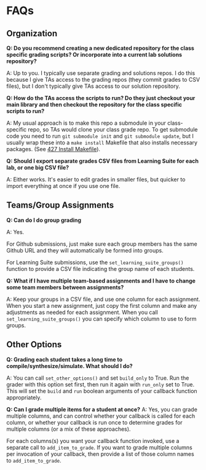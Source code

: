 
# FAQs

## Organization

**Q: Do you recommend creating a new dedicated repository for the class specific grading scripts? Or incorporate into a current lab solutions repository?**

A: Up to you.  I typically use separate grading and solutions repos.  I do this because I give TAs access to the grading repos (they commit grades to CSV files), but I don't typically give TAs access to our solution repository.

**Q: How do the TAs access the scripts to run? Do they just checkout your main library and then checkout the repository for the class specific scripts to run?**

A: My usual approach is to make this repo a submodule in your class-specific repo, so TAs would clone your class grade repo.  To get submodule code you need to run `git submodule init` and `git submodule update`, but I usually wrap these into a `make install` Makefile that also installs necessary packages.  (See [427 Install Makefile](https://github.com/byu-cpe/ecen427_grader/blob/master/Makefile)).


**Q: Should I export separate grades CSV files from Learning Suite for each lab, or one big CSV file?**

A: Either works.  It's easier to edit grades in smaller files, but quicker to import everything at once if you use one file.



## Teams/Group Assignments

**Q: Can do I do group grading**

A: Yes.  

For Github submissions, just make sure each group members has the same Github URL and they will automatically be formed into groups.

For Learning Suite submissions, use the `set_learning_suite_groups()` function to provide a CSV file indicating the group name of each students.


**Q: What if I have multiple team-based assignments and I have to change some team members between assignments?**

A: Keep your groups in a CSV file, and use one column for each assignment.  When you start a new assignment, just copy the first column and make any adjustments as needed for each assignment.  When you call `set_learning_suite_groups()` you can specify which column to use to form groups.

## Other Options
**Q: Grading each student takes a long time to compile/synthesize/simulate.  What should I do?**

A: You can call `set_other_options()` and set `build_only` to True.  Run the grader with this option set first, then run it again with `run_only` set to True.  This will set the `build` and `run` boolean arguments of your callback function appropriately.  

**Q: Can I grade multiple items for a student at once?**
A: Yes, you can grade multiple columns, and can control whether your callback is called for each column, or whether your callback is run once to determine grades for multiple columns (or a mix of these approaches).

For each columns(s) you want your callback function invoked, use a separate call to `add_item_to_grade`.  If you want to grade multiple columns per invocation of your callback, then provide a list of those column names to `add_item_to_grade`.
